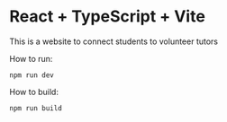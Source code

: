 # React + TypeScript + Vite

This is a website to connect students to volunteer tutors

How to run:
```
npm run dev
```

How to build:
```
npm run build
```